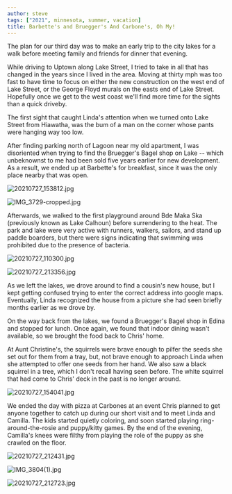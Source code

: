 ```yaml
---
author: steve
tags: ["2021", minnesota, summer, vacation]
title: Barbette's and Bruegger's And Carbone's, Oh My! 
---
```

The plan for our third day was to make an early trip to the city lakes for a walk before meeting family and friends for dinner that evening.  

While driving to Uptown along Lake Street, I tried to take in all that has changed in the years since I lived in the area.  Moving at thirty mph was too fast to have time to focus on either the new construction on the west end of Lake Street, or the George Floyd murals on the easts end of Lake Street.  Hopefully once we get to the west coast we'll find more time for the sights than a quick driveby.  

The first sight that caught Linda's attention when we turned onto Lake Street from Hiawatha, was the bum of a man on the corner whose pants were hanging way too low.   

After finding parking north of Lagoon near my old apartment, I was disoriented when trying to find the Bruegger's Bagel shop on Lake -- which unbeknownst to me had been sold five years earlier for new development.  As a result, we ended up at Barbette's for breakfast, since it was the only place nearby that was open.  

![20210727_153812.jpg]({{site.baseurl}}/assets/media/20210727_153812.jpg)

![IMG_3729-cropped.jpg]({{site.baseurl}}/assets/media/IMG_3729-cropped.jpg)

Afterwards, we walked to the first playground around Bde Maka Ska (previously known as Lake Calhoun) before surrendering to the heat.  The park and lake were very active with runners, walkers, sailors, and stand up paddle boarders, but there were signs indicating that swimming was prohibited due to the presence of bacteria.  

![20210727_110300.jpg]({{site.baseurl}}/assets/media/20210727_110300.jpg)

![20210727_213356.jpg]({{site.baseurl}}/assets/media/20210727_213356.jpg)

As we left the lakes, we drove around to find a cousin's new house, but I kept getting confused trying to enter the correct address into google maps.  Eventually, Linda recognized the house from a picture she had seen briefly months earlier as we drove by.  

On the way back from the lakes, we found a Bruegger's Bagel shop in Edina and stopped for lunch.  Once again, we found that indoor dining wasn't available, so we brought the food back to Chris' home.  

At Aunt Christine's, the squirrels were brave enough to pilfer the seeds she set out for them from a tray, but, not brave enough to approach Linda when she attempted to offer one seeds from her hand.  We also saw a black squirrel in a tree, which I don't recall having seen before.  The white squirrel that had come to Chris' deck in the past is no longer around.  

![20210727_154041.jpg]({{site.baseurl}}/assets/media/20210727_154041.jpg)

We ended the day with pizza at Carbones at an event Chris planned to get anyone together to catch up during our short visit and to meet Linda and Camilla.  The kids started quietly coloring, and soon started playing ring-around-the-rosie and puppy/kitty games.  By the end of the evening, Camilla's knees were filthy from playing the role of the puppy as she crawled on the floor.  

![20210727_212431.jpg]({{site.baseurl}}/assets/media/20210727_212431.jpg)

![IMG_3804(1).jpg]({{site.baseurl}}/assets/media/IMG_3804(1).jpg)

![20210727_212723.jpg]({{site.baseurl}}/assets/media/20210727_212723.jpg)
